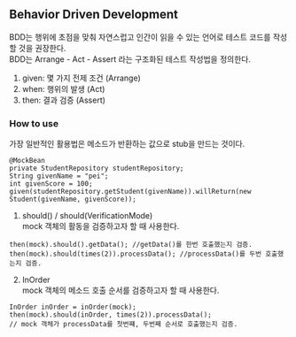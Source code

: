 ## Behavior Driven Development  
BDD는 행위에 초점을 맞춰 자연스럽고 인간이 읽을 수 있는 언어로 테스트 코드를 작성할 것을 권장한다.  
BDD는 Arrange - Act - Assert 라는 구조화된 테스트 작성법을 정의한다.  
1. given: 몇 가지 전제 조건 (Arrange)  
2. when: 행위의 발생 (Act)  
3. then: 결과 검증 (Assert)  
  
  
### How to use  
가장 일반적인 활용법은 메소드가 반환하는 값으로 stub을 만드는 것이다.  
  
```spring
@MockBean  
private StudentRepository studentRepository;  
String givenName = "pei";  
int givenScore = 100;  
given(studentRepository.getStudent(givenName)).willReturn(new Student(givenName, givenScore));  
```  
  
1. should() / should(VerificationMode)  
mock 객체의 활동을 검증하고자 할 때 사용한다.  

```spring
then(mock).should().getData(); //getData()를 한번 호출했는지 검증.  
then(mock).should(times(2)).processData(); //processData()를 두번 호출했는지 검증.
```  
  
2. InOrder  
mock 객체의 메소드 호출 순서를 검증하고자 할 때 사용한다.  
  
```spring
InOrder inOrder = inOrder(mock);  
then(mock).should(inOrder, times(2)).processData();  
// mock 객체가 processData를 첫번쨰, 두번째 순서로 호출했는지 검증.
```  
  